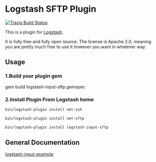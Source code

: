 # Logstash SFTP Plugin

[![Travis Build Status](https://travis-ci.org/yuxuanh/logstash-input-sftp.svg)](https://travis-ci.org/yuxuanh/logstash-input-sftp)

This is a plugin for [Logstash](https://github.com/elastic/logstash).

It is fully free and fully open source. The license is Apache 2.0, meaning you are pretty much free to use it however you want in whatever way.

## Usage

### 1.Build your plugin gem
gem build logstash-input-sftp.gemspec

### 2.Install Plugin From Logstash home
```sh
bin/logstash-plugin install net-ssh
```
```sh
bin/logstash-plugin install net-sftp
```
```sh
bin/logstash-plugin install logstash-input-sftp
```


## General Documentation

[logstash-input-example](https://github.com/logstash-plugins/logstash-input-example)
